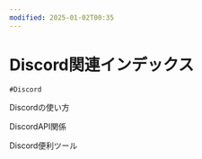 ```yaml
---
modified: 2025-01-02T00:35
---
```

# Discord関連インデックス

`#Discord`

Discordの使い方

DiscordAPI関係

Discord便利ツール